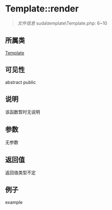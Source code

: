 # Template::render

> *文件信息* suda\template\Template.php: 6~10
## 所属类 

[Template](../Template.md)

## 可见性

abstract  public  
## 说明

该函数暂时无说明

## 参数

无参数
## 返回值
返回值类型不定
## 例子

example